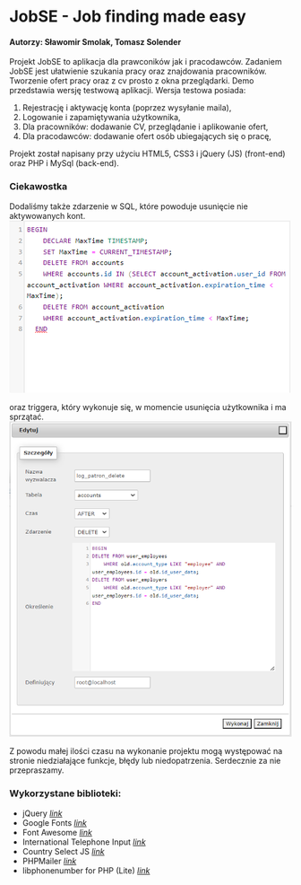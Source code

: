 # JobSE - Job finding made easy

#### Autorzy: Sławomir Smolak, Tomasz Solender

Projekt JobSE to aplikacja dla prawconików jak i pracodawców. Zadaniem JobSE jest ułatwienie szukania pracy oraz znajdowania pracowników. Tworzenie ofert pracy oraz z cv prosto z okna przeglądarki.
Demo przedstawia wersję testwową aplikacji.
Wersja testowa posiada:

1. Rejestrację i aktywację konta (poprzez wysyłanie maila),
2. Logowanie i zapamiętywania użytkownika,
3. Dla pracowników: dodawanie CV, przeglądanie i aplikowanie ofert,
4. Dla pracodawców: dodawanie ofert osób ubiegających się o pracę,

Projekt został napisany przy użyciu HTML5, CSS3 i jQuery (JS) (front-end) oraz PHP i MySql (back-end).

### Ciekawostka

Dodaliśmy także zdarzenie w SQL, które powoduje usunięcie nie aktywowanych kont.
![Zdarzenie SQL](image.png)

oraz triggera, który wykonuje się, w momencie usunięcia użytkownika i ma sprzątać. ![Trigger SQL](image-2.png)

Z powodu małej ilości czasu na wykonanie projektu mogą występować na stronie niedziałające funkcje, błędy lub niedopatrzenia. Serdecznie za nie przepraszamy.

### Wykorzystane biblioteki:

- jQuery [_link_](https://jquery.com)
- Google Fonts [_link_](https://fonts.google.com)
- Font Awesome [_link_](https://fontawesome.com)
- International Telephone Input [_link_](https://github.com/jackocnr/intl-tel-input)
- Country Select JS [_link_](https://github.com/mrmarkfrench/country-select-js)
- PHPMailer [_link_](https://github.com/PHPMailer/PHPMailer)
- libphonenumber for PHP (Lite) [_link_](https://github.com/giggsey/libphonenumber-for-php-lite)

